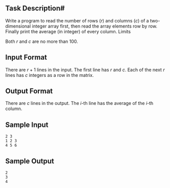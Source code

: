 
## Task Description#

Write a program to read the number of rows ($r$) and columns ($c$) of a two-dimensional integer array first, then read the array elements row by row.
Finally print the average (in integer) of every column.
Limits

Both $r$ and $c$ are no more than $100$.

## Input Format ##

There are $r + 1$ lines in the input. The first line has $r$ and $c$. Each of the next $r$ lines has $c$ integers as a row in the matrix.

## Output Format ##

There are $c$ lines in the output. The $i$-th line has the average of the $i$-th column.

## Sample Input ##

```
2 3
1 2 3
4 5 6
```

## Sample Output ##
```
2
3
4
```
